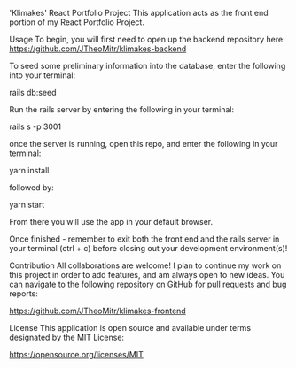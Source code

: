 'Klimakes' React Portfolio Project
This application acts as the front end portion of my React Portfolio Project.

Usage
To begin, you will first need to open up the backend repository here: https://github.com/JTheoMitr/klimakes-backend

To seed some preliminary information into the database, enter the following into your terminal:

rails db:seed

Run the rails server by entering the following in your terminal:

rails s -p 3001

once the server is running, open this repo, and enter the following in your terminal:

yarn install

followed by:

yarn start

From there you will use the app in your default browser.

Once finished - remember to exit both the front end and the rails server in your terminal (ctrl + c) before closing out your development environment(s)!

Contribution
All collaborations are welcome! I plan to continue my work on this project in order to add features, and am always open to new ideas. You can navigate to the following repository on GitHub for pull requests and bug reports:

https://github.com/JTheoMitr/klimakes-frontend

License
This application is open source and available under terms designated by the MIT License:

https://opensource.org/licenses/MIT
